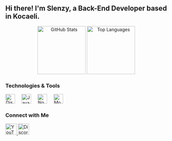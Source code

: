 <h2 align="left">Hi there! I'm Slenzy, a Back-End Developer based in Kocaeli.</h2>

<div align="center">
    <img src="https://github-readme-stats.vercel.app/api?username=SlenzyCode&hide_title=false&hide_rank=false&show_icons=true&include_all_commits=true&count_private=true&disable_animations=false&theme=dracula&locale=en&hide_border=false"
        height="150" alt="GitHub Stats" />
    <img src="https://github-readme-stats.vercel.app/api/top-langs?username=SlenzyCode&locale=en&hide_title=false&layout=compact&card_width=320&langs_count=5&theme=dracula&hide_border=false"
        height="150" alt="Top Languages" />
</div>

### Technologies & Tools
<div align="left">
    <img src="https://cdn.jsdelivr.net/gh/devicons/devicon/icons/discordjs/discordjs-original.svg" height="30"
        alt="Discord.js" />
    <img width="12" />
    <img src="https://cdn.jsdelivr.net/gh/devicons/devicon/icons/javascript/javascript-original.svg" height="30"
        alt="JavaScript" />
    <img width="12" />
    <img src="https://cdn.jsdelivr.net/gh/devicons/devicon/icons/nodejs/nodejs-original.svg" height="30"
        alt="Node.js" />
    <img width="12" />
    <img src="https://cdn.jsdelivr.net/gh/devicons/devicon/icons/mongodb/mongodb-original.svg" height="30"
        alt="MongoDB" />
</div>

### Connect with Me
<div align="left">
    <a href="https://www.youtube.com/@slenzyycode" target="_blank">
        <img src="https://img.shields.io/static/v1?message=Youtube&logo=youtube&label=&color=FF0000&logoColor=white&labelColor=&style=for-the-badge"
            height="35" alt="YouTube" />
    </a>
    <a href="https://discord.com/users/1070795507082985524" target="_blank">
        <img src="https://img.shields.io/static/v1?message=Discord&logo=discord&label=&color=7289DA&logoColor=white&labelColor=&style=for-the-badge"
            height="35" alt="Discord" />
    </a>
</div>

